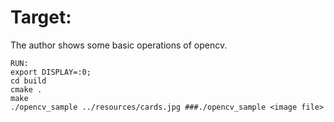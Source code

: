 # Target:
The author shows some basic operations of opencv.

```
RUN:
export DISPLAY=:0;
cd build
cmake .
make
./opencv_sample ../resources/cards.jpg ###./opencv_sample <image file>
```
